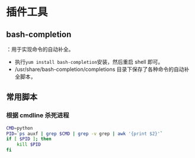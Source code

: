 # 插件工具

## bash-completion

：用于实现命令的自动补全。
- 执行`yum install bash-completion`安装，然后重启 shell 即可。
- /usr/share/bash-completion/completions 目录下保存了各种命令的自动补全脚本，

## 常用脚本

### 根据 cmdline 杀死进程

```sh
CMD=python
PID=`ps auxf | grep $CMD | grep -v grep | awk '{print $2}'`
if [ $PID ]; then
    kill $PID
fi
```
